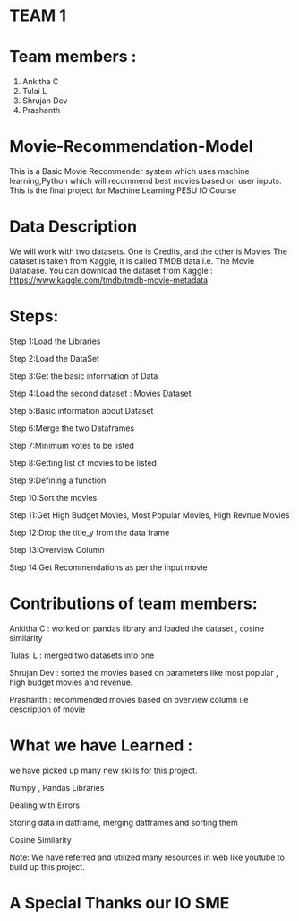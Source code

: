 # TEAM 1

# Team members :
1. Ankitha C
2. Tulai L
3. Shrujan Dev
4. Prashanth

# Movie-Recommendation-Model
This is a Basic Movie Recommender system which uses machine learning,Python  which will recommend best movies based on user inputs.
This is the final project for Machine Learning PESU IO Course

# Data Description
We will work with two datasets. One is Credits, and the other is Movies The dataset is taken from Kaggle, it is called TMDB data i.e. The Movie Database. You can download the dataset from Kaggle : https://www.kaggle.com/tmdb/tmdb-movie-metadata

# Steps:
Step 1:Load the Libraries

Step 2:Load the DataSet

Step 3:Get the basic information of Data

Step 4:Load the second dataset : Movies Dataset

Step 5:Basic information about Dataset

Step 6:Merge the two Dataframes

Step 7:Minimum votes to be listed

Step 8:Getting list of movies to be listed

Step 9:Defining a function

Step 10:Sort the movies

Step 11:Get High Budget Movies, Most Popular Movies, High Revnue Movies

Step 12:Drop the title_y from the data frame

Step 13:Overview Column

Step 14:Get Recommendations as per the input movie


# Contributions of team members:
Ankitha C : worked on pandas library and loaded the dataset , cosine similarity

Tulasi L : merged two datasets into one

Shrujan Dev : sorted the movies based on parameters like most popular , high budget movies and revenue.

Prashanth : recommended movies based on overview column i.e description of movie

# What we have Learned :
we have picked up many new skills for this project.

Numpy , Pandas Libraries

Dealing with Errors

Storing data in datframe, merging datframes and sorting them

Cosine Similarity

Note: We have referred and utilized many resources in web like youtube to build up this project.

# A Special Thanks our IO SME




